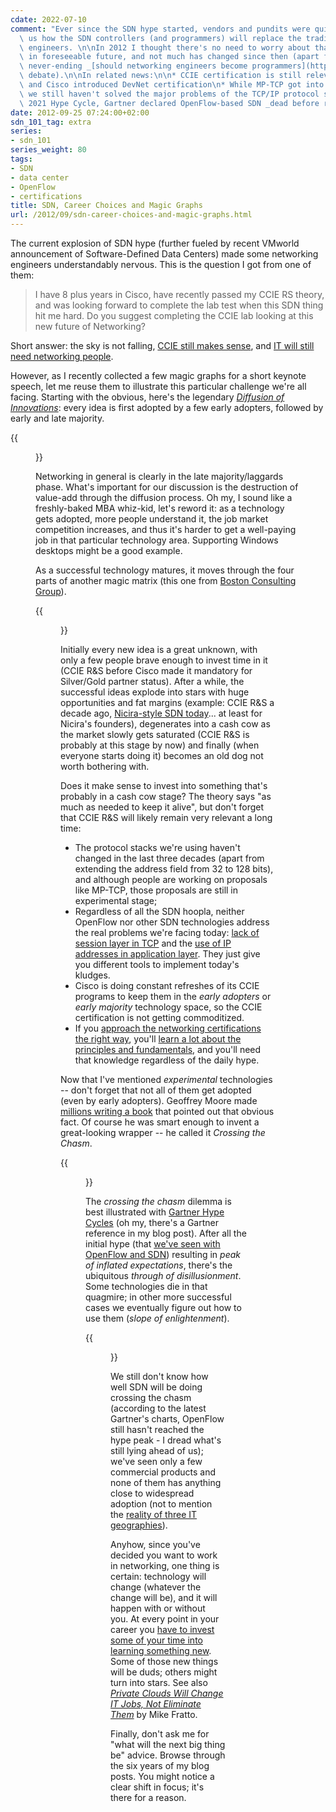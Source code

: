 ```yaml
---
cdate: 2022-07-10
comment: "Ever since the SDN hype started, vendors and pundits were quick to tell\
  \ us how the SDN controllers (and programmers) will replace the traditional networking\
  \ engineers. \n\nIn 2012 I thought there's no need to worry about that happening\
  \ in foreseeable future, and not much has changed since then (apart from the obnoxious\
  \ never-ending _[should networking engineers become programmers](https://blog.ipspace.net/2014/06/will-network-engineers-become.html)_\
  \ debate).\n\nIn related news:\n\n* CCIE certification is still relevant (in 2022),\
  \ and Cisco introduced DevNet certification\n* While MP-TCP got into limited production,\
  \ we still haven't solved the major problems of the TCP/IP protocol stack\n* In\
  \ 2021 Hype Cycle, Gartner declared OpenFlow-based SDN _dead before reaching plateau_\n"
date: 2012-09-25 07:24:00+02:00
sdn_101_tag: extra
series:
- sdn_101
series_weight: 80
tags:
- SDN
- data center
- OpenFlow
- certifications
title: SDN, Career Choices and Magic Graphs
url: /2012/09/sdn-career-choices-and-magic-graphs.html
---
```

The current explosion of SDN hype (further fueled by recent VMworld announcement of Software-Defined Data Centers) made some networking engineers understandably nervous. This is the question I got from one of them:

> I have 8 plus years in Cisco, have recently passed my CCIE RS theory, and was looking forward to complete the lab test when this SDN thing hit me hard. Do you suggest completing the CCIE lab looking at this new future of Networking?

Short answer: the sky is not falling, [CCIE still makes sense](https://blog.ipspace.net/2012/02/does-ccie-still-make-sense.html), and [IT will still need networking people](http://packetpushers.net/does-sdn-mean-it-will-be-able-to-get-rid-of-network-people/).
<!--more-->
However, as I recently collected a few magic graphs for a short keynote speech, let me reuse them to illustrate this particular challenge we're all facing. Starting with the obvious, here's the legendary [*Diffusion of Innovations*](http://en.wikipedia.org/wiki/Diffusion_of_innovations): every idea is first adopted by a few early adopters, followed by early and late majority.

{{<figure src="http://upload.wikimedia.org/wikipedia/commons/0/0f/Diffusionofideas.PNG" caption="Source: [Wikipedia](http://en.wikipedia.org/wiki/File:Diffusionofideas.PNG)" width="500">}}

Networking in general is clearly in the late majority/laggards phase. What's important for our discussion is the destruction of value-add through the diffusion process. Oh my, I sound like a freshly-baked MBA whiz-kid, let's reword it: as a technology gets adopted, more people understand it, the job market competition increases, and thus it's harder to get a well-paying job in that particular technology area. Supporting Windows desktops might be a good example.

As a successful technology matures, it moves through the four parts of another magic matrix (this one from [Boston Consulting Group](http://en.wikipedia.org/wiki/Boston_Consulting_Group_Matrix)).

{{<figure src="/2012/09/s520-BCG_Graph.png">}}

Initially every new idea is a great unknown, with only a few people brave enough to invest time in it (CCIE R&S before Cisco made it mandatory for Silver/Gold partner status). After a while, the successful ideas explode into stars with huge opportunities and fat margins (example: CCIE R&S a decade ago, [Nicira-style SDN today](https://blog.ipspace.net/2012/07/vmware-buys-nicira-hypervisor-vendor.html)... at least for Nicira's founders), degenerates into a cash cow as the market slowly gets saturated (CCIE R&S is probably at this stage by now) and finally (when everyone starts doing it) becomes an old dog not worth bothering with.

Does it make sense to invest into something that's probably in a cash cow stage? The theory says "as much as needed to keep it alive", but don't forget that CCIE R&S will likely remain very relevant a long time:

-   The protocol stacks we're using haven't changed in the last three decades (apart from extending the address field from 32 to 128 bits), and although people are working on proposals like MP-TCP, those proposals are still in experimental stage;
-   Regardless of all the SDN hoopla, neither OpenFlow nor other SDN technologies address the real problems we're facing today: [lack of session layer in TCP](https://blog.ipspace.net/2009/08/what-went-wrong-tcpip-lacks-session.html) and the [use of IP addresses in application layer](https://blog.ipspace.net/2009/08/what-went-wrong-socket-api.html). They just give you different tools to implement today's kludges.
-   Cisco is doing constant refreshes of its CCIE programs to keep them in the *early adopters* or *early majority* technology space, so the CCIE certification is not getting commoditized.
-   If you [approach the networking certifications the right way](https://blog.ipspace.net/2008/09/knowledge-or-recipes.html), you'll [learn a lot about the principles and fundamentals](http://blog.ipspace.net/2008/11/sometimes-path-is-more-important-than.html), and you'll need that knowledge regardless of the daily hype.

Now that I've mentioned *experimental* technologies -- don't forget that not all of them get adopted (even by early adopters). Geoffrey Moore made [millions writing a book](http://en.wikipedia.org/wiki/Crossing_the_Chasm) that pointed out that obvious fact. Of course he was smart enough to invent a great-looking wrapper -- he called it *Crossing the Chasm*.

{{<figure src="/2012/09/chasm.gif" caption="Source: [Crossing the Chasm & Inside the Tornado](http://www.exampler.com/testing-com/writings/reviews/moore-chasm.html)">}}

The *crossing the chasm* dilemma is best illustrated with [Gartner Hype Cycles](http://en.wikipedia.org/wiki/Hype_cycle) (oh my, there's a Gartner reference in my blog post). After all the initial hype (that [we've seen with OpenFlow and SDN](https://blog.ipspace.net/2011/03/open-networking-foundation-fabric.html)) resulting in *peak of inflated expectations*, there's the ubiquitous *through of disillusionment*. Some technologies die in that quagmire; in other more successful cases we eventually figure out how to use them (*slope of enlightenment*).

{{<figure src="http://upload.wikimedia.org/wikipedia/commons/thumb/9/94/Gartner_Hype_Cycle.svg/500px-Gartner_Hype_Cycle.svg.png" caption="Source: [Wikipedia](http://en.wikipedia.org/wiki/File:Gartner_Hype_Cycle.svg)">}}

We still don't know how well SDN will be doing crossing the chasm (according to the latest Gartner's charts, OpenFlow still hasn't reached the hype peak - I dread what\'s still lying ahead of us); we've seen only a few commercial products and none of them has anything close to widespread adoption (not to mention the [reality of three IT geographies](http://it20.info/2012/09/cloud-and-the-three-it-geographies-silicon-valley-us-and-rest-of-the-world/)).

Anyhow, since you've decided you want to work in networking, one thing is certain: technology will change (whatever the change will be), and it will happen with or without you. At every point in your career you [have to invest some of your time into learning something new](http://packetpushers.net/where-the-puck-is-going/). Some of those new things will be duds; others might turn into stars. See also [*Private Clouds Will Change IT Jobs, Not Eliminate Them*](https://web.archive.org/web/20130201081243/http://www.networkcomputing.com/private-cloud-tech-center/private-clouds-will-change-it-jobs-not-e/240007533) by Mike Fratto.

Finally, don't ask me for "what will the next big thing be" advice. Browse through the six years of my blog posts. You might notice a clear shift in focus; it's there for a reason.
